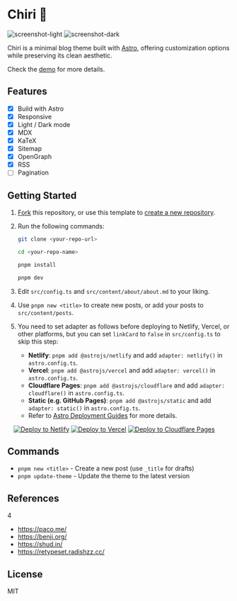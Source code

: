 # Chiri 🌸

![screenshot-light](public/screenshots/screenshot-light.png)
![screenshot-dark](public/screenshots/screenshot-dark.png)

Chiri is a minimal blog theme built with [Astro](https://astro.build), offering customization options while preserving its clean aesthetic.

Check the [demo](https://astro-chiri.netlify.app/) for more details.

## Features

- [x] Build with Astro
- [x] Responsive
- [x] Light / Dark mode
- [x] MDX
- [x] KaTeX
- [x] Sitemap
- [x] OpenGraph
- [x] RSS
- [ ] Pagination

## Getting Started

1. [Fork](https://github.com/the3ash/astro-chiri/fork) this repository, or use this template to [create a new repository](https://github.com/new?template_name=astro-chiri&template_owner=the3ash).

2. Run the following commands:

   ```bash
   git clone <your-repo-url>

   cd <your-repo-name>

   pnpm install

   pnpm dev
   ```

3. Edit `src/config.ts` and `src/content/about/about.md` to your liking.

4. Use `pnpm new <title>` to create new posts, or add your posts to `src/content/posts`.

5. You need to set adapter as follows before deploying to Netlify, Vercel, or other platforms, but you can set `linkCard` to `false` in `src/config.ts` to skip this step:
   - **Netlify**: `pnpm add @astrojs/netlify` and add `adapter: netlify()` in `astro.config.ts`.
   - **Vercel**: `pnpm add @astrojs/vercel` and add `adapter: vercel()` in `astro.config.ts`.
   - **Cloudflare Pages**: `pnpm add @astrojs/cloudflare` and add `adapter: cloudflare()` in `astro.config.ts`.
   - **Static (e.g. GitHub Pages)**: `pnpm add @astrojs/static` and add `adapter: static()` in `astro.config.ts`.
   - Refer to [Astro Deployment Guides](https://docs.astro.build/en/guides/deploy/) for more details.

&emsp;[![Deploy to Netlify](https://www.netlify.com/img/deploy/button.svg)](https://app.netlify.com/start) [![Deploy to Vercel](https://vercel.com/button)](https://vercel.com/new) [![Deploy to Cloudflare Pages](https://deploy.workers.cloudflare.com/button)](https://pages.cloudflare.com/start)

## Commands

- `pnpm new <title>` - Create a new post (use `_title` for drafts)
- `pnpm update-theme` - Update the theme to the latest version

## References
4
- https://paco.me/
- https://benji.org/
- https://shud.in/
- https://retypeset.radishzz.cc/

## License

MIT
